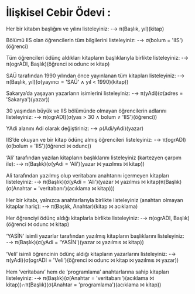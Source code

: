 # İlişkisel Cebir Ödevi : 

Her bir kitabın başlığını ve yılını listeleyiniz:
-→ π(Başlık, yıl)(kitap)

Bölümü IIS olan öğrencilerin tüm bilgilerini listeleyiniz:
-→ σ(bolum = 'IIS')(öğrenci)

Tüm öğrencileri ödünç aldıkları kitapların başlıklarıyla birlikte listeleyiniz:
-→ π(ogrADI, Başlık)(öğrenci ⨝ odunc ⨝ kitap)

SAÜ tarafından 1990 yılından önce yayınlanan tüm kitapları listeleyiniz:
-→ π(Başlık, yıl)(σ(yayıncı = 'SAÜ' ∧ yıl < 1990)(kitap))

Sakarya’da yaşayan yazarların isimlerini listeleyiniz:
-→ π(yAdi)(σ(adres = 'Sakarya')(yazar))

30 yaşından büyük ve IIS bölümünde olmayan öğrencilerin adlarını listeleyiniz:
-→ π(ogrADI)(σ(yas > 30 ∧ bolum ≠ 'IIS')(öğrenci))

YAdi alanını Adi olarak değiştiriniz:
-→ ρ(Adi/yAdi)(yazar)

IIS’de okuyan ve bir kitap ödünç almış öğrencileri listeleyiniz:
-→ π(ogrADI)(σ(bolum = 'IIS')(öğrenci ⨝ odunc))

‘Ali’ tarafından yazılan kitapların başlıklarını listeleyiniz (kartezyen çarpım ile):
-→ π(Başlık)(σ(yAdi = 'Ali')(yazar ⨝ yazılmıs ⨝ kitap))

Ali tarafından yazılmış olup veritabanı anahtarını içermeyen kitapları listeleyiniz:
-→ π(Başlık)(σ(yAdi = 'Ali')(yazar ⨝ yazılmıs ⨝ kitap)π(Başlık)(σ(Anahtar = 'veritabanı')(acıklama ⨝ kitap)))

Her bir kitabı, yalnızca anahtarlarıyla birlikte listeleyiniz (anahtarı olmayan kitaplar hariç):
-→ π(Başlık, Anahtar)(kitap ⨝ acıklama)

Her öğrenciyi ödünç aldığı kitaplarla birlikte listeleyiniz:
-→ π(ogrADI, Başlık)(öğrenci ⨝ odunc ⨝ kitap)

‘YASİN’ isimli yazarlar tarafından yazılmış kitapların başlıklarını listeleyiniz:
-→ π(Başlık)(σ(yAdi = 'YASİN')(yazar ⨝ yazılmıs ⨝ kitap))

‘Veli’ isimli öğrencinin ödünç aldığı kitapların yazarlarını listeleyiniz:
-→ π(yAdi)(σ(ogrADI = 'Veli')(öğrenci ⨝ odunc ⨝ kitap ⨝ yazılmıs ⨝ yazar))

Hem ‘veritabanı’ hem de ‘programlama’ anahtarlarına sahip kitapları listeleyiniz:
-→ π(Başlık)(σ(Anahtar = 'veritabanı')(acıklama ⨝ kitap))∩π(Başlık)(σ(Anahtar = 'programlama')(acıklama ⨝ kitap))

